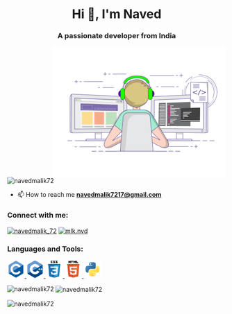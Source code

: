 <h1 align="center">Hi 👋, I'm Naved</h1>
<h3 align="center">A passionate developer from India</h3>

<img align="right" alt="Coding" width="400" src="https://raw.githubusercontent.com/devSouvik/devSouvik/master/gif3.gif">
<p align="left"> <img src="https://komarev.com/ghpvc/?username=navedmalik72&label=Profile%20views&color=0e75b6&style=flat" alt="navedmalik72" /> </p>

- 📫 How to reach me **navedmalik7217@gmail.com**

<h3 align="left">Connect with me:</h3>
<p align="left">
<a href="https://twitter.com/navedmalik_72" target="blank"><img align="center" src="https://raw.githubusercontent.com/rahuldkjain/github-profile-readme-generator/master/src/images/icons/Social/twitter.svg" alt="navedmalik_72" height="30" width="40" /></a>
<a href="https://instagram.com/mlk.nvd" target="blank"><img align="center" src="https://raw.githubusercontent.com/rahuldkjain/github-profile-readme-generator/master/src/images/icons/Social/instagram.svg" alt="mlk.nvd" height="30" width="40" /></a>
</p>

<h3 align="left">Languages and Tools:</h3>
<p align="left"> <a href="https://www.cprogramming.com/" target="_blank" rel="noreferrer"> <img src="https://raw.githubusercontent.com/devicons/devicon/master/icons/c/c-original.svg" alt="c" width="40" height="40"/> </a> <a href="https://www.w3schools.com/cpp/" target="_blank" rel="noreferrer"> <img src="https://raw.githubusercontent.com/devicons/devicon/master/icons/cplusplus/cplusplus-original.svg" alt="cplusplus" width="40" height="40"/> </a> <a href="https://www.w3schools.com/css/" target="_blank" rel="noreferrer"> <img src="https://raw.githubusercontent.com/devicons/devicon/master/icons/css3/css3-original-wordmark.svg" alt="css3" width="40" height="40"/> </a> <a href="https://www.w3.org/html/" target="_blank" rel="noreferrer"> <img src="https://raw.githubusercontent.com/devicons/devicon/master/icons/html5/html5-original-wordmark.svg" alt="html5" width="40" height="40"/> </a> <a href="https://www.python.org" target="_blank" rel="noreferrer"> <img src="https://raw.githubusercontent.com/devicons/devicon/master/icons/python/python-original.svg" alt="python" width="40" height="40"/> </a> </p>

<p><img align="left" src="https://github-readme-stats.vercel.app/api/top-langs?username=navedmalik72&show_icons=true&locale=en&layout=compact" alt="navedmalik72" /></p>

<p>&nbsp;<img align="center" src="https://github-readme-stats.vercel.app/api?username=navedmalik72&show_icons=true&locale=en" alt="navedmalik72" /></p>

<p><img align="center" src="https://github-readme-streak-stats.herokuapp.com/?user=navedmalik72&" alt="navedmalik72" /></p>
